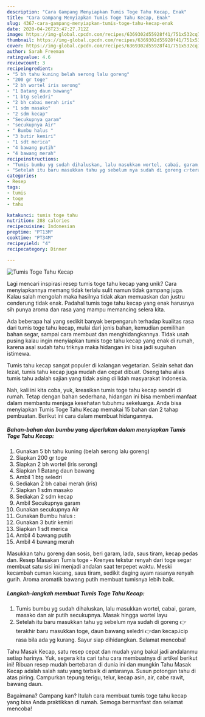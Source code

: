 ```yaml
---
description: "Cara Gampang Menyiapkan Tumis Toge Tahu Kecap, Enak"
title: "Cara Gampang Menyiapkan Tumis Toge Tahu Kecap, Enak"
slug: 4367-cara-gampang-menyiapkan-tumis-toge-tahu-kecap-enak
date: 2020-04-26T23:47:27.712Z
image: https://img-global.cpcdn.com/recipes/6369302d55928f41/751x532cq70/tumis-toge-tahu-kecap-foto-resep-utama.jpg
thumbnail: https://img-global.cpcdn.com/recipes/6369302d55928f41/751x532cq70/tumis-toge-tahu-kecap-foto-resep-utama.jpg
cover: https://img-global.cpcdn.com/recipes/6369302d55928f41/751x532cq70/tumis-toge-tahu-kecap-foto-resep-utama.jpg
author: Sarah Freeman
ratingvalue: 4.6
reviewcount: 3
recipeingredient:
- "5 bh tahu kuning belah serong lalu goreng"
- "200 gr toge"
- "2 bh wortel iris serong"
- "1 Batang daun bawang"
- "1 btg seledri"
- "2 bh cabai merah iris"
- "1 sdm masako"
- "2 sdm kecap"
- "Secukupnya garam"
- "secukupnya Air"
- " Bumbu halus "
- "3 butir kemiri"
- "1 sdt merica"
- "4 bawang putih"
- "4 bawang merah"
recipeinstructions:
- "Tumis bumbu yg sudah dihaluskan, lalu masukkan wortel, cabai, garam, masako dan air putih secukupnya. Masak hingga wortel layu"
- "Setelah itu baru masukkan tahu yg sebelum nya sudah di goreng 👉terakhir baru masukkan toge, daun bawang seledri 👉dan kecap.icip rasa bila ada yg kurang. Sayur siap dihidangkan. Selamat mencoba!"
categories:
- Resep
tags:
- tumis
- toge
- tahu

katakunci: tumis toge tahu 
nutrition: 288 calories
recipecuisine: Indonesian
preptime: "PT13M"
cooktime: "PT34M"
recipeyield: "4"
recipecategory: Dinner

---
```



![Tumis Toge Tahu Kecap](https://img-global.cpcdn.com/recipes/6369302d55928f41/751x532cq70/tumis-toge-tahu-kecap-foto-resep-utama.jpg)

Lagi mencari inspirasi resep tumis toge tahu kecap yang unik? Cara menyiapkannya memang tidak terlalu sulit namun tidak gampang juga. Kalau salah mengolah maka hasilnya tidak akan memuaskan dan justru cenderung tidak enak. Padahal tumis toge tahu kecap yang enak harusnya sih punya aroma dan rasa yang mampu memancing selera kita.

Ada beberapa hal yang sedikit banyak berpengaruh terhadap kualitas rasa dari tumis toge tahu kecap, mulai dari jenis bahan, kemudian pemilihan bahan segar, sampai cara membuat dan menghidangkannya. Tidak usah pusing kalau ingin menyiapkan tumis toge tahu kecap yang enak di rumah, karena asal sudah tahu triknya maka hidangan ini bisa jadi suguhan istimewa.

Tumis tahu kecap sangat populer di kalangan vegetarian. Selain sehat dan lezat, tumis tahu kecap juga mudah dan cepat dibuat. Oseng tahu alias tumis tahu adalah sajian yang tidak asing di lidah masyarakat Indonesia.


Nah, kali ini kita coba, yuk, kreasikan tumis toge tahu kecap sendiri di rumah. Tetap dengan bahan sederhana, hidangan ini bisa memberi manfaat dalam membantu menjaga kesehatan tubuhmu sekeluarga. Anda bisa menyiapkan Tumis Toge Tahu Kecap memakai 15 bahan dan 2 tahap pembuatan. Berikut ini cara dalam membuat hidangannya.

<!--inarticleads1-->

##### Bahan-bahan dan bumbu yang diperlukan dalam menyiapkan Tumis Toge Tahu Kecap:

1. Gunakan 5 bh tahu kuning (belah serong lalu goreng)
1. Siapkan 200 gr toge
1. Siapkan 2 bh wortel (iris serong)
1. Siapkan 1 Batang daun bawang
1. Ambil 1 btg seledri
1. Sediakan 2 bh cabai merah (iris)
1. Siapkan 1 sdm masako
1. Sediakan 2 sdm kecap
1. Ambil Secukupnya garam
1. Gunakan secukupnya Air
1. Gunakan  Bumbu halus :
1. Gunakan 3 butir kemiri
1. Siapkan 1 sdt merica
1. Ambil 4 bawang putih
1. Ambil 4 bawang merah


Masukkan tahu goreng dan sosis, beri garam, lada, saus tiram, kecap pedas dan. Resep Masakan Tumis toge - Krenyes tekstur renyah dari toge segar membuat satu sisi ini menjadi andalan saat terpepet waktu. Meski kecambah cuman kacang, saus tiram, sedikit daging ayam rasanya renyah gurih. Aroma aromatik bawang putih membuat tumisnya lebih baik. 

<!--inarticleads2-->

##### Langkah-langkah membuat Tumis Toge Tahu Kecap:

1. Tumis bumbu yg sudah dihaluskan, lalu masukkan wortel, cabai, garam, masako dan air putih secukupnya. Masak hingga wortel layu
1. Setelah itu baru masukkan tahu yg sebelum nya sudah di goreng 👉terakhir baru masukkan toge, daun bawang seledri 👉dan kecap.icip rasa bila ada yg kurang. Sayur siap dihidangkan. Selamat mencoba!


Tahu Masak Kecap, satu resep cepat dan mudah yang bakal jadi andalanmu setiap harinya. Yuk, segera kita cari tahu cara membuatnya di artikel berikut ini! Ribuan resep mudah bertebaran di dunia ini dan mungkin Tahu Masak Kecap adalah salah satu yang terbaik di antaranya. Susun potongan tahu di atas piring. Campurkan tepung terigu, telur, kecap asin, air, cabe rawit, bawang daun. 

Bagaimana? Gampang kan? Itulah cara membuat tumis toge tahu kecap yang bisa Anda praktikkan di rumah. Semoga bermanfaat dan selamat mencoba!
